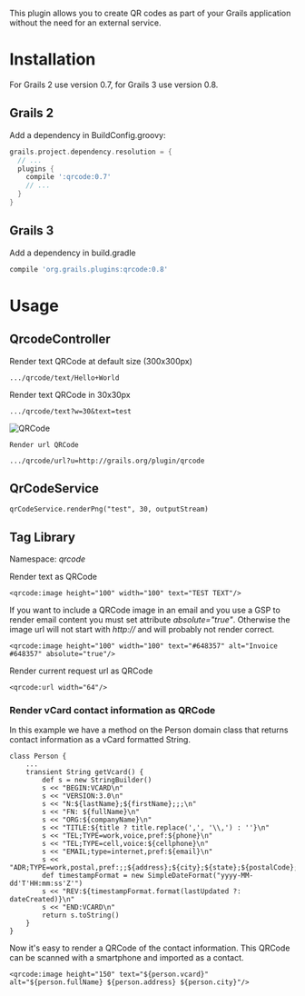 This plugin allows you to create QR codes as part of your Grails
application without the need for an external service.
# Installation 

For Grails 2 use version 0.7, for Grails 3 use version 0.8.
 
## Grails 2

Add a dependency in BuildConfig.groovy:

```groovy
grails.project.dependency.resolution = {
  // ...
  plugins {
    compile ':qrcode:0.7'
    // ...
  }
}
```

## Grails 3

Add a dependency in build.gradle

```groovy
compile 'org.grails.plugins:qrcode:0.8'
```


# Usage

## QrcodeController

Render text QRCode at default size (300x300px)

    .../qrcode/text/Hello+World

Render text QRCode in 30x30px

    .../qrcode/text?w=30&text=test

![QRCode](test/resources/qrcode.png)

    Render url QRCode

    .../qrcode/url?u=http://grails.org/plugin/qrcode

## QrCodeService

    qrCodeService.renderPng("test", 30, outputStream)

## Tag Library

Namespace: *qrcode*

Render text as QRCode

    <qrcode:image height="100" width="100" text="TEST TEXT"/>

If you want to include a QRCode image in an email and you use a GSP to render email content you must set attribute *absolute="true"*.
Otherwise the image url will not start with *http://* and will probably not render correct.

    <qrcode:image height="100" width="100" text="#648357" alt="Invoice #648357" absolute="true"/>

Render current request url as QRCode

    <qrcode:url width="64"/>

### Render vCard contact information as QRCode

In this example we have a method on the Person domain class that returns contact information as a vCard formatted String.

    class Person {
        ...
        transient String getVcard() {
            def s = new StringBuilder()
            s << "BEGIN:VCARD\n"
            s << "VERSION:3.0\n"
            s << "N:${lastName};${firstName};;;\n"
            s << "FN: ${fullName}\n"
            s << "ORG:${companyName}\n"
            s << "TITLE:${title ? title.replace(',', '\\,') : ''}\n"
            s << "TEL;TYPE=work,voice,pref:${phone}\n"
            s << "TEL;TYPE=cell,voice:${cellphone}\n"
            s << "EMAIL;type=internet,pref:${email}\n"
            s << "ADR;TYPE=work,postal,pref:;;${address};${city};${state};${postalCode};${country}\n"
            def timestampFormat = new SimpleDateFormat("yyyy-MM-dd'T'HH:mm:ss'Z'")
            s << "REV:${timestampFormat.format(lastUpdated ?: dateCreated)}\n"
            s << "END:VCARD\n"
            return s.toString()
        }
    }

Now it's easy to render a QRCode of the contact information.
This QRCode can be scanned with a smartphone and imported as a contact.

    <qrcode:image height="150" text="${person.vcard}" alt="${person.fullName} ${person.address} ${person.city}"/>
